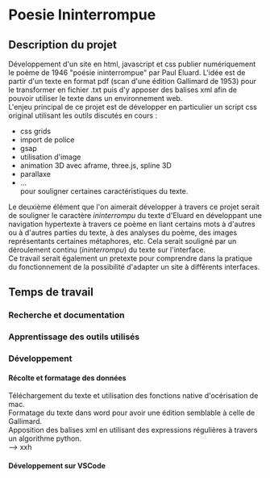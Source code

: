 # Poesie Ininterrompue

## Description du projet

Développement d'un site en html, javascript et css publier numériquement le poème de 1946 "poésie ininterrompue" par Paul Eluard. L'idée est de partir d'un texte en format pdf (scan d'une édition Gallimard de 1953) pour le transformer en fichier .txt puis d'y apposer des balises xml afin de pouvoir utiliser le texte dans un environnement web. </br>
L'enjeu principal de ce projet est de développer en particulier un script css original utilisant les outils discutés en cours : 
- css grids
- import de police
- gsap
- utilisation d'image 
- animation 3D avec aframe, three.js, spline 3D 
- parallaxe
- ...</br>
pour souligner certaines caractéristiques du texte.

Le deuxième élément que l'on aimerait développer à travers ce projet serait de souligner le caractère *ininterrompu* du texte d'Eluard en développant une navigation hypertexte à travers ce poème en liant certains mots à d'autres ou à d'autres parties du texte, à des analyses du poème, des images représentants certaines métaphores, etc. Cela serait souligné par un déroulement continu (*ininterrompu*) du texte sur l'interface.</br>
Ce travail serait également un pretexte pour comprendre dans la pratique du fonctionnement de la possibilité d'adapter un site à différents interfaces.

## Temps de travail

### Recherche et documentation


### Apprentissage des outils utilisés

### Développement
#### Récolte et formatage des données
Téléchargement du texte et utilisation des fonctions native d'océrisation de mac.</br>
Formatage du texte dans word pour avoir une édition semblable à celle de Gallimard.</br>
Apposition des balises xml en utilisant des expressions régulières à travers un algorithme python.</br>
--> xxh

#### Développement sur VSCode

